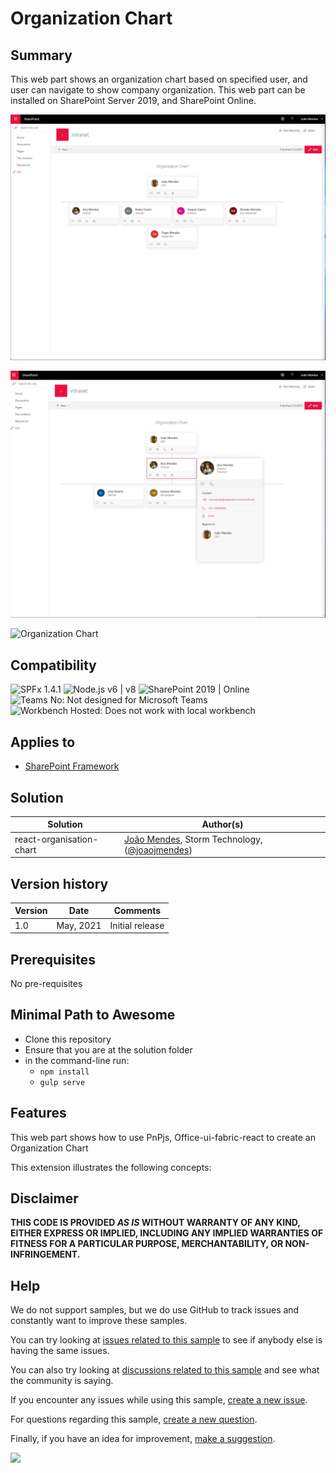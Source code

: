 # Organization Chart

## Summary

This web part shows an organization chart based on specified user, and user can navigate to show company organization. This web part can be installed on SharePoint Server 2019, and SharePoint Online.

![Organization Chart](./assets/orgchart_02.jpg)

![Organization Chart](./assets/orgchart_01.jpg)

![Organization Chart](./assets/orgchart.gif)

## Compatibility

![SPFx 1.4.1](https://img.shields.io/badge/SPFx-1.4.1-green.svg)
![Node.js v6 | v8](https://img.shields.io/badge/Node.js-LTS%206.x%20%7C%20v8-green.svg)
![SharePoint 2019 | Online](https://img.shields.io/badge/SharePoint-2019%20%7C%20Online-yellow.svg)
![Teams No: Not designed for Microsoft Teams](https://img.shields.io/badge/Teams-No-red.svg "Not designed for Microsoft Teams")
![Workbench Hosted: Does not work with local workbench](https://img.shields.io/badge/Workbench-Hosted-yellow.svg "Does not work with local workbench")

## Applies to

- [SharePoint Framework](https://aka.ms/spfx)

## Solution

Solution|Author(s)
--------|---------
react-organisation-chart |[João Mendes](https://github.com/joaojmendes), Storm Technology, ([@joaojmendes](https://twitter.com/joaojmendes))

## Version history

Version|Date|Comments
-------|----|--------
1.0|May, 2021|Initial release

## Prerequisites

No pre-requisites

## Minimal Path to Awesome

- Clone this repository
- Ensure that you are at the solution folder
- in the command-line run:
  - `npm install`
  - `gulp serve`

## Features

This web part shows how to use PnPjs, Office-ui-fabric-react to create an Organization Chart

This extension illustrates the following concepts:

## Disclaimer

**THIS CODE IS PROVIDED *AS IS* WITHOUT WARRANTY OF ANY KIND, EITHER EXPRESS OR IMPLIED, INCLUDING ANY IMPLIED WARRANTIES OF FITNESS FOR A PARTICULAR PURPOSE, MERCHANTABILITY, OR NON-INFRINGEMENT.**

## Help

We do not support samples, but we do use GitHub to track issues and constantly want to improve these samples.

You can try looking at [issues related to this sample](https://github.com/pnp/sp-dev-fx-webparts/issues?q=label%3Areact-organization-chart) to see if anybody else is having the same issues.

You can also try looking at [discussions related to this sample](https://github.com/pnp/sp-dev-fx-webparts/discussions?discussions_q=label%3Areact-organization-chart) and see what the community is saying.

If you encounter any issues while using this sample, [create a new issue](https://github.com/pnp/sp-dev-fx-webparts/issues/new?assignees=&labels=Needs%3A+Triage+%3Amag%3A%2Ctype%3Abug-suspected&template=bug-report.yml&sample=react-organisation-chart&authors=@joaojmendes&title=react-organisation-chart%20-%20).

For questions regarding this sample, [create a new question](https://github.com/pnp/sp-dev-fx-webparts/issues/new?assignees=&labels=Needs%3A+Triage+%3Amag%3A%2Ctype%3Abug-suspected&template=question.yml&sample=react-organisation-chart&authors=@joaojmendes&title=react-organisation-chart%20-%20).

Finally, if you have an idea for improvement, [make a suggestion](https://github.com/pnp/sp-dev-fx-webparts/issues/new?assignees=&labels=Needs%3A+Triage+%3Amag%3A%2Ctype%3Abug-suspected&template=suggestion.yml&sample=react-organisation-chart&authors=@joaojmendes&title=react-organisation-chart%20-%20).

<img src="https://telemetry.sharepointpnp.com/sp-dev-fx-webparts/samples/react-organization-chart" />